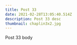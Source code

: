 ```yaml
---
title: Post 33
date: 2021-02-28T13:05:40.514Z
description: Post 33 desc
thumbnail: chaplin3x2.jpg
---
```

Post 33 body